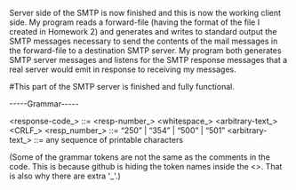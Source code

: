 Server side of the SMTP is now finished and this is now the working client side. My program reads a forward-file (having the format of the file I created in Homework 2) and generates and writes to standard output the SMTP messages necessary to send the contents of the mail messages in the forward-file to a destination SMTP server. My program both generates SMTP server messages and listens for the SMTP response messages that a real server would emit in response to receiving my messages. 


#This part of the SMTP server is finished and fully functional.


-----Grammar-----

<response-code_> ::= <resp-number_> <whitespace_> <arbitrary-text_> <CRLF_>
<resp_number_> ::= “250” | “354” | “500” | “501”
<arbitrary-text_> ::= any sequence of printable characters


(Some of the grammar tokens are not the same as the comments in the code. This is because github is hiding the token names inside the <>. That is also why there are extra '_'.)
